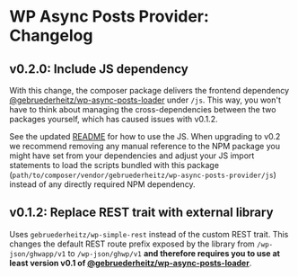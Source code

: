 # WP Async Posts Provider: Changelog

## v0.2.0: Include JS dependency

With this change, the composer package delivers the frontend dependency
[@gebruederheitz/wp-async-posts-loader](https://www.npmjs.com/package/@gebruederheitz/wp-async-posts-loader)
under `/js`. This way, you won't have to think about managing the cross-dependencies
between the two packages yourself, which has caused issues with v0.1.2.

See the updated [README](./README.md#usage-on-the-front-end) for how to use the JS.
When upgrading to v0.2 we recommend removing any manual reference to the NPM
package you might have set from your dependencies and adjust your JS import
statements to load the scripts bundled with this package
(`path/to/composer/vendor/gebruederheitz/wp-async-posts-provider/js`) instead
of any directly required NPM dependency.



## v0.1.2: Replace REST trait with external library

Uses `gebruederheitz/wp-simple-rest` instead of the custom REST trait. This
changes the default REST route prefix exposed by the library from
`/wp-json/ghwapp/v1` to `/wp-json/ghwp/v1` **and therefore requires you to use
at least version v0.1 of 
[@gebruederheitz/wp-async-posts-loader](https://www.npmjs.com/package/@gebruederheitz/wp-async-posts-loader)**.

